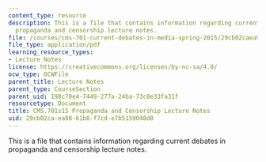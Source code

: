 ```yaml
---
content_type: resource
description: This is a file that contains information regarding current debates in
  propaganda and censorship lecture notes.
file: /courses/cms-701-current-debates-in-media-spring-2015/29cb02caea9861b8f7cde7b5159048d0_MITCMS_701S15_Propaganda.pdf
file_type: application/pdf
learning_resource_types:
- Lecture Notes
license: https://creativecommons.org/licenses/by-nc-sa/4.0/
ocw_type: OCWFile
parent_title: Lecture Notes
parent_type: CourseSection
parent_uid: 198c70e4-7449-277a-24ba-73c0e33fa31f
resourcetype: Document
title: CMS.701s15 Propaganda and Censorship Lecture Notes
uid: 29cb02ca-ea98-61b8-f7cd-e7b5159048d0
---
```

This is a file that contains information regarding current debates in propaganda and censorship lecture notes.